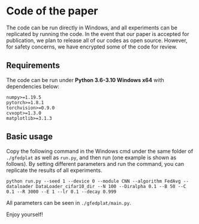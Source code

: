 # Code of the paper

The code can be run directly in Windows, and all experiments can be replicated by running the code. In the event that our paper is accepted for publication, we plan to release all of our codes as open source. However, for safety concerns, we have encrypted some of the code for review.

## Requirements

The code can be run under **Python 3.6-3.10 Windows x64** with dependencies below:

```
numpy>=1.19.5
pytorch>=1.8.1
torchvision>=0.9.0
cvxopt>=1.3.0
matplotlib>=3.1.3
```

## Basic usage
Copy the following command in the Windows cmd under the same folder of `./gfedplat` as well as `run.py`, and then run (one example is shown as follows). By setting different parameters and run the command, you can replicate the results of all experiments.
```
python run.py --seed 1 --device 0 --module CNN --algorithm FedAvg --dataloader DataLoader_cifar10_dir --N 100 --Diralpha 0.1 --B 50 --C 0.1 --R 3000 --E 1 --lr 0.1 --decay 0.999
```
All parameters can be seen in `./gfedplat/main.py`.

Enjoy yourself!
